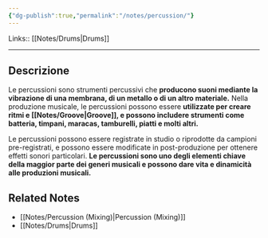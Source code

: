 ```yaml
---
{"dg-publish":true,"permalink":"/notes/percussion/"}
---
```


Links:: [[Notes/Drums\|Drums]]

---
## Descrizione

Le percussioni sono strumenti percussivi che **producono suoni mediante la vibrazione di una membrana, di un metallo o di un altro materiale.** Nella produzione musicale, le percussioni possono essere **utilizzate per creare ritmi e [[Notes/Groove\|Groove]], e possono includere strumenti come batteria, timpani, maracas, tamburelli, piatti e molti altri.** 

Le percussioni possono essere registrate in studio o riprodotte da campioni pre-registrati, e possono essere modificate in post-produzione per ottenere effetti sonori particolari. **Le percussioni sono uno degli elementi chiave della maggior parte dei generi musicali e possono dare vita e dinamicità alle produzioni musicali.**


## Related Notes

- [[Notes/Percussion (Mixing)\|Percussion (Mixing)]]
- [[Notes/Drums\|Drums]]

